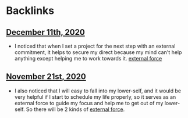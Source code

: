 
# Backlinks
## [December 11th, 2020](<December 11th, 2020.md>)
- I noticed that when I set a project for the next step with an external commitment, it helps to secure my direct because my mind can't help anything except helping me to work towards it. [external force](<external force.md>)

## [November 21st, 2020](<November 21st, 2020.md>)
- I also noticed that I will easy to fall into my lower-self, and it would be very helpful if I start to schedule my life properly, so it serves as an external force to guide my focus and help me to get out of my lower-self. So there will be 2 kinds of [external force](<external force.md>).

